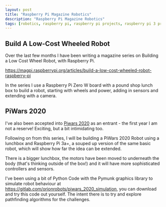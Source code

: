 ```yaml
---
layout: post
title: "Raspberry Pi Magazine Robotics"
description: "Raspberry Pi Magazine Robotics"
tags: [robotics, raspberry pi, raspberry pi projects, raspberry pi 3 projects, piwars, robot, raspberry pi zero w projects]
---
```

## Build A Low-Cost Wheeled Robot

Over the last few months I have been writing a magazine series on Building a Low Cost Wheel Robot, with Raspberry Pi.

<https://magpi.raspberrypi.org/articles/build-a-low-cost-wheeled-robot-raspberry-pi>

In the series I use a Raspberry Pi Zero W board with a pound shop lunch box to build a robot, starting with wheels and power, adding in sensors and extending with a camera.

## PiWars 2020

I've also been accepted into [Piwars 2020](https://piwars.org/2020-competition/) as an entrant - the first year I am not a reserve! Exciting, but a bit intimidating too.

Following on from this series, I will be building a PiWars 2020 Robot using a lunchbox and Raspberry Pi 3a+, a souped up version of the same basic robot, which will show how far the idea can be extended.

There is a bigger lunchbox, the motors have been moved to underneath the body (that's thinking outside of the box!) and it will have more sophisticated controllers and sensors.

I've been using a bit of Python Code with the Pymunk graphics library to simulate robot behaviour at <https://gitlab.com/orionrobots/piwars_2020_simulation>, you can download and try this code out yourself. The intent there is to try and explore pathfinding algorithms for the challenges.
